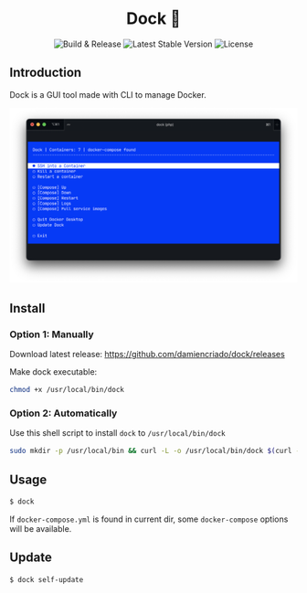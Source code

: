 <h1 align="center">Dock 🐳</h1>
<p align="center">
<img src="https://github.com/damiencriado/dock/workflows/Build%20&%20Release/badge.svg" alt="Build & Release">
<img src="https://img.shields.io/github/v/release/damiencriado/dock" alt="Latest Stable Version">
<img src="https://img.shields.io/github/license/damiencriado/dock" alt="License">
</p>

## Introduction

Dock is a GUI tool made with CLI to manage Docker.

<p align="center"><img src="https://raw.githubusercontent.com/damiencriado/art/master/dock/screen1.png" width="650"></p>

## Install

### Option 1: Manually
Download latest release: https://github.com/damiencriado/dock/releases

Make dock executable:
```sh
chmod +x /usr/local/bin/dock
```

### Option 2: Automatically
Use this shell script to install `dock` to `/usr/local/bin/dock`
```sh
sudo mkdir -p /usr/local/bin && curl -L -o /usr/local/bin/dock $(curl -s https://api.github.com/repos/damiencriado/dock/releases/latest | grep "browser_" | cut -d\" -f4) && sudo chmod +x /usr/local/bin/dock
```

## Usage

```sh
$ dock
```

If `docker-compose.yml` is found in current dir, some `docker-compose` options will be available.

## Update

```sh
$ dock self-update
```
